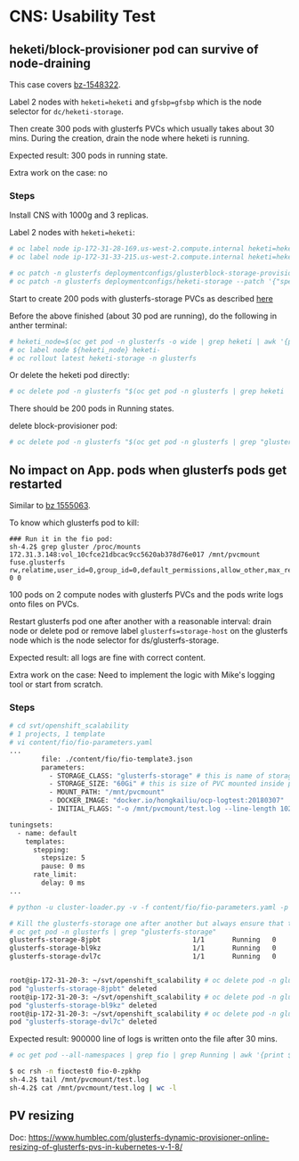 # CNS: Usability Test

## heketi/block-provisioner pod can survive of node-draining

This case covers [bz-1548322](https://bugzilla.redhat.com/show_bug.cgi?id=1548322).

Label 2 nodes with `heketi=heketi` and `gfsbp=gfsbp` which is the node selector for
`dc/heketi-storage`.

Then create 300 pods with glusterfs PVCs which usually takes about 30 mins.
During the creation, drain the node where heketi is running.

Expected result: 300 pods in running state.

Extra work on the case: no

### Steps

Install CNS with 1000g and 3 replicas.

Label 2 nodes with `heketi=heketi`:

```sh
# oc label node ip-172-31-28-169.us-west-2.compute.internal heketi=heketi gfsbp=gfsbp
# oc label node ip-172-31-33-215.us-west-2.compute.internal heketi=heketi gfsbp=gfsbp

# oc patch -n glusterfs deploymentconfigs/glusterblock-storage-provisioner-dc --patch '{"spec": {"template": {"spec": {"nodeSelector": {"gfsbp": "gfsbp"}}}}}'
# oc patch -n glusterfs deploymentconfigs/heketi-storage --patch '{"spec": {"template": {"spec": {"nodeSelector": {"heketi": "heketi"}}}}}'
```

Start to create 200 pods with glusterfs-storage PVCs as described [here](glusterFS_stress.md#run-test)

Before the above finished (about 30 pod are running), do the following in anther terminal:

```sh
# heketi_node=$(oc get pod -n glusterfs -o wide | grep heketi | awk '{print $7}')
# oc label node ${heketi_node} heketi-
# oc rollout latest heketi-storage -n glusterfs
```

Or delete the heketi pod directly:

```sh
# oc delete pod -n glusterfs "$(oc get pod -n glusterfs | grep heketi | awk '{print $1}')"
```

There should be 200 pods in Running states.

delete block-provisioner pod:

```sh
# oc delete pod -n glusterfs "$(oc get pod -n glusterfs | grep "glusterblock-storage-provisioner" | awk '{print $1}')"
```


## No impact on App. pods when glusterfs pods get restarted

Similar to [bz 1555063](https://bugzilla.redhat.com/show_bug.cgi?id=1555063).

To know which glusterfs pod to kill:

```
### Run it in the fio pod:
sh-4.2$ grep gluster /proc/mounts
172.31.3.148:vol_10cfce21dbcac9cc5620ab378d76e017 /mnt/pvcmount fuse.glusterfs rw,relatime,user_id=0,group_id=0,default_permissions,allow_other,max_read=131072 0 0
```

100 pods on 2 compute nodes with glusterfs PVCs and the pods write logs onto files on PVCs.

Restart glusterfs pod one after another with a reasonable interval: drain
node or delete pod or remove label `glusterfs=storage-host` on the
glusterfs node which is the node selector for ds/glusterfs-storage.

Expected result: all logs are fine with correct content.

Extra work on the case: Need to implement the logic with Mike's logging
tool or start from scratch.

### Steps

```sh
# cd svt/openshift_scalability
# 1 projects, 1 template
# vi content/fio/fio-parameters.yaml
...
        file: ./content/fio/fio-template3.json
        parameters:
          - STORAGE_CLASS: "glusterfs-storage" # this is name of storage class to use
          - STORAGE_SIZE: "60Gi" # this is size of PVC mounted inside pod
          - MOUNT_PATH: "/mnt/pvcmount"
          - DOCKER_IMAGE: "docker.io/hongkailiu/ocp-logtest:20180307"
          - INITIAL_FLAGS: "-o /mnt/pvcmount/test.log --line-length 1024 --word-length 7 --rate 30000 --time 0 --fixed-line --num-lines 900000\n"

tuningsets:
  - name: default
    templates:
      stepping:
        stepsize: 5
        pause: 0 ms
      rate_limit:
        delay: 0 ms
...

# python -u cluster-loader.py -v -f content/fio/fio-parameters.yaml -p 1

# Kill the glusterfs-storage one after another but always ensure that the previous kill one is recreated and ready
# oc get pod -n glusterfs | grep "glusterfs-storage"
glusterfs-storage-8jpbt                       1/1       Running   0          2h
glusterfs-storage-bl9kz                       1/1       Running   0          2h
glusterfs-storage-dvl7c                       1/1       Running   0          2h


root@ip-172-31-20-3: ~/svt/openshift_scalability # oc delete pod -n glusterfs glusterfs-storage-8jpbt
pod "glusterfs-storage-8jpbt" deleted
root@ip-172-31-20-3: ~/svt/openshift_scalability # oc delete pod -n glusterfs glusterfs-storage-bl9kz
pod "glusterfs-storage-bl9kz" deleted
root@ip-172-31-20-3: ~/svt/openshift_scalability # oc delete pod -n glusterfs glusterfs-storage-dvl7c
pod "glusterfs-storage-dvl7c" deleted

```

Expected result: 900000 line of logs is written onto the file after 30 mins.

```sh
# oc get pod --all-namespaces | grep fio | grep Running | awk '{print $2}' | while read i; do oc exec -n fioatest0 $i -- cat /mnt/pvcmount/test.log | wc -l ; done

$ oc rsh -n fioctest0 fio-0-zpkhp
sh-4.2$ tail /mnt/pvcmount/test.log 
sh-4.2$ cat /mnt/pvcmount/test.log | wc -l 
```

## PV resizing
Doc: https://www.humblec.com/glusterfs-dynamic-provisioner-online-resizing-of-glusterfs-pvs-in-kubernetes-v-1-8/
